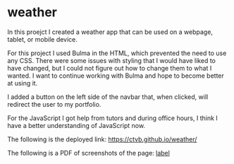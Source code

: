 # weather

In this proejct I created a weather app that can be used on a webpage, tablet, or mobile device.

For this project I used Bulma in the HTML, which prevented the need to use any CSS. There were some issues with styling that I would have liked to have changed, but I could not figure out how to change them to what I wanted. I want to continue working with Bulma and hope to become better at using it.

I added a button on the left side of the navbar that, when clicked, will redirect the user to my portfolio.

For the JavaScript I got help from tutors and during office hours, I think I have a better understanding of JavaScript now. 

The following is the deployed link:
https://ctvb.github.io/weather/

The following is a PDF of screenshots of the page:
[label](Screenshots.pdf)